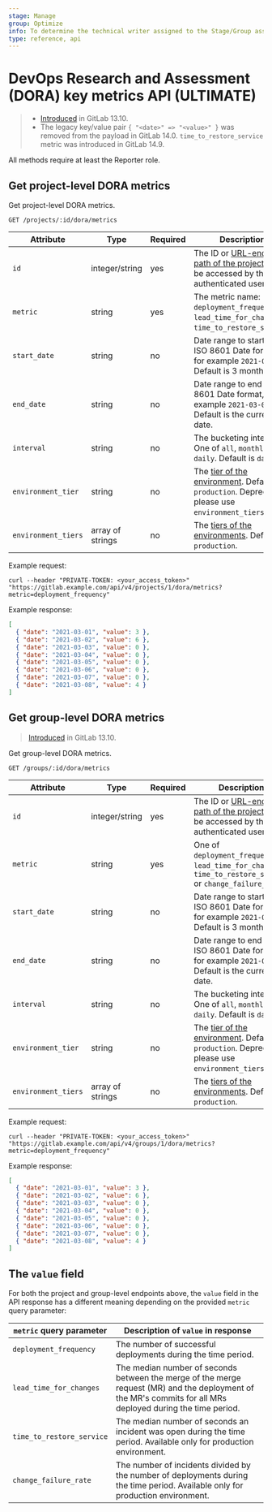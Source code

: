 ```yaml
---
stage: Manage
group: Optimize
info: To determine the technical writer assigned to the Stage/Group associated with this page, see https://about.gitlab.com/handbook/engineering/ux/technical-writing/#assignments
type: reference, api
---
```


# DevOps Research and Assessment (DORA) key metrics API **(ULTIMATE)**

> - [Introduced](https://gitlab.com/gitlab-org/gitlab/-/issues/279039) in GitLab 13.10.
> - The legacy key/value pair `{ "<date>" => "<value>" }` was removed from the payload in GitLab 14.0.
> `time_to_restore_service` metric was introduced in GitLab 14.9.

All methods require at least the Reporter role.

## Get project-level DORA metrics

Get project-level DORA metrics.

```plaintext
GET /projects/:id/dora/metrics
```

| Attribute            | Type             | Required | Description                                                                                                                                                         |
|----------------------|------------------|----------|---------------------------------------------------------------------------------------------------------------------------------------------------------------------|
| `id`                 | integer/string   | yes      | The ID or [URL-encoded path of the project](../index.md#namespaced-path-encoding) can be accessed by the authenticated user.                                        |
| `metric`             | string           | yes      | The metric name: `deployment_frequency`, `lead_time_for_changes` or `time_to_restore_service`.                                                                      |
| `start_date`         | string           | no       | Date range to start from. ISO 8601 Date format, for example `2021-03-01`. Default is 3 months ago.                                                                  |
| `end_date`           | string           | no       | Date range to end at. ISO 8601 Date format, for example `2021-03-01`. Default is the current date.                                                                  |
| `interval`           | string           | no       | The bucketing interval. One of `all`, `monthly` or `daily`. Default is `daily`.                                                                                     |
| `environment_tier`   | string           | no       | The [tier of the environment](../../ci/environments/index.md#deployment-tier-of-environments). Default is `production`. Deprecated, please use `environment_tiers`. |
| `environment_tiers`  | array of strings | no       | The [tiers of the environments](../../ci/environments/index.md#deployment-tier-of-environments). Default is `production`.                                           |

Example request:

```shell
curl --header "PRIVATE-TOKEN: <your_access_token>" "https://gitlab.example.com/api/v4/projects/1/dora/metrics?metric=deployment_frequency"
```

Example response:

```json
[
  { "date": "2021-03-01", "value": 3 },
  { "date": "2021-03-02", "value": 6 },
  { "date": "2021-03-03", "value": 0 },
  { "date": "2021-03-04", "value": 0 },
  { "date": "2021-03-05", "value": 0 },
  { "date": "2021-03-06", "value": 0 },
  { "date": "2021-03-07", "value": 0 },
  { "date": "2021-03-08", "value": 4 }
]
```

## Get group-level DORA metrics

> [Introduced](https://gitlab.com/gitlab-org/gitlab/-/issues/279039) in GitLab 13.10.

Get group-level DORA metrics.

```plaintext
GET /groups/:id/dora/metrics
```

| Attribute           | Type             | Required | Description                                                                                                                                                         |
|---------------------|------------------|----------|---------------------------------------------------------------------------------------------------------------------------------------------------------------------|
| `id`                | integer/string   | yes      | The ID or [URL-encoded path of the project](../index.md#namespaced-path-encoding) can be accessed by the authenticated user.                                        |
| `metric`            | string           | yes      | One of `deployment_frequency`, `lead_time_for_changes`, `time_to_restore_service` or `change_failure_rate`.                                                         |
| `start_date`        | string           | no       | Date range to start from. ISO 8601 Date format, for example `2021-03-01`. Default is 3 months ago.                                                                  |
| `end_date`          | string           | no       | Date range to end at. ISO 8601 Date format, for example `2021-03-01`. Default is the current date.                                                                  |
| `interval`          | string           | no       | The bucketing interval. One of `all`, `monthly` or `daily`. Default is `daily`.                                                                                     |
| `environment_tier`  | string           | no       | The [tier of the environment](../../ci/environments/index.md#deployment-tier-of-environments). Default is `production`. Deprecated, please use `environment_tiers`. |
| `environment_tiers` | array of strings | no       | The [tiers of the environments](../../ci/environments/index.md#deployment-tier-of-environments). Default is `production`.                                           |

Example request:

```shell
curl --header "PRIVATE-TOKEN: <your_access_token>" "https://gitlab.example.com/api/v4/groups/1/dora/metrics?metric=deployment_frequency"
```

Example response:

```json
[
  { "date": "2021-03-01", "value": 3 },
  { "date": "2021-03-02", "value": 6 },
  { "date": "2021-03-03", "value": 0 },
  { "date": "2021-03-04", "value": 0 },
  { "date": "2021-03-05", "value": 0 },
  { "date": "2021-03-06", "value": 0 },
  { "date": "2021-03-07", "value": 0 },
  { "date": "2021-03-08", "value": 4 }
]
```

## The `value` field

For both the project and group-level endpoints above, the `value` field in the
API response has a different meaning depending on the provided `metric` query
parameter:

| `metric` query parameter | Description of `value` in response                                                                                                                           |
| ------------------------ |--------------------------------------------------------------------------------------------------------------------------------------------------------------|
| `deployment_frequency`   | The number of successful deployments during the time period.                                                                                                 |
| `lead_time_for_changes`  | The median number of seconds between the merge of the merge request (MR) and the deployment of the MR's commits for all MRs deployed during the time period. |
| `time_to_restore_service`  | The median number of seconds an incident was open during the time period. Available only for production environment.                                         |
| `change_failure_rate`  | The number of incidents divided by the number of deployments during the time period. Available only for production environment.                              |

